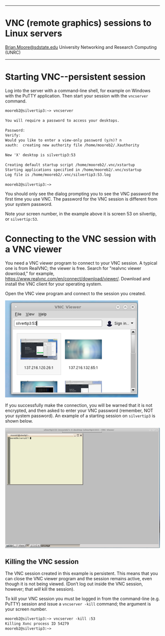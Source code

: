 
---

VNC (remote graphics) sessions to Linux servers
===

[Brian.Moore@sdstate.edu](Brian.Moore@sdstate.edu)  University Networking and Research Computing (UNRC)

---


Starting VNC--persistent session
========================

Log into the server with a command-line shell, for example on Windows with the PuTTY application.  Then start your session with the `vncserver` command.

``` {.console}
mooreb2@silvertip3:~> vncserver

You will require a password to access your desktops.

Password:
Verify:   
Would you like to enter a view-only password (y/n)? n
xauth:  creating new authority file /home/mooreb2/.Xauthority

New 'X' desktop is silvertip3:53

Creating default startup script /home/mooreb2/.vnc/xstartup
Starting applications specified in /home/mooreb2/.vnc/xstartup
Log file is /home/mooreb2/.vnc/silvertip3:53.log

mooreb2@silvertip3:~>
```

You should only see the dialog prompting you to see the VNC password the first time you use VNC. The password for the VNC session is different from your system password.  

Note your screen number, in the example above it is screen 53 on silvertip, or `silvertip:53`.


Connecting to the VNC session with a VNC viewer
==============================================

You need a VNC viewer program to connect to your VNC session.  A typical one is from RealVNC; the viewer is free.  Search for "realvnc viewer download," for example, <https://www.realvnc.com/en/connect/download/viewer/>.  Download and install the VNC client for your operating system.

Open the VNC view program and connect to the session you created.

![vncviewer screenshot](./vncviewer_shot.png)

If you successfully make the connection, you will be warned that it is not encrypted, and then asked to enter your VNC password (remember, NOT your system password).  An example of a starting session on `silvertip3` is shown below.

![vncviewer session silvertip3](./vnc_session.png)


Killing the VNC session
-----------------------------------

The VNC session created in this example is persistent. This means that
you can close the VNC viewer program and the session remains active,
even though it is not being viewed. (Don’t log out inside the VNC
session, however; that *will* kill the session).

To kill your VNC session you must be logged in from the command-line (e.g. PuTTY) session and issue a `vncserver -kill` command; the argument is your screen number.

```{.console}
mooreb2@silvertip3:~> vncserver -kill :53
Killing Xvnc process ID 54279
mooreb2@silvertip3:~>
```

